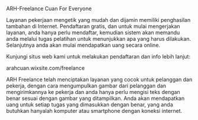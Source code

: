 ARH-Freelance
Cuan For Everyone

Layanan pekerjaan mengetik yang mudah dan dijamin memiliki penghasilan tambahan di Internet.
Pendaftaran gratis, dan untuk mulai mengerjakan layanan, anda hanya perlu mendaftar,
kemudian sistem akan memandu anda melalui tugas pelatihan untuk menunjukkan apa yang harus dilakukan.
Selanjutnya anda akan mulai mendapatkan uang secara online.

Kunjungi situs web kami untuk melakukan pendaftaran dan info lebih lanjut:

arahcuan.wixsite.com/freelance

>>>

ARH Freelance telah menciptakan layanan yang cocok untuk pelanggan dan pekerja, dengan cara mengumpulkan gambar dari pelanggan dan mengirimkannya ke pekerja dan anda hanya perlu mengisi teks dengan benar sesuai dengan gambar yang ditampilkan. Anda akan mendapatkan uang untuk setiap tugas yang dimasukkan dengan benar, yang anda butuhkan hanyalah komputer atau smartphone dengan koneksi internet.
